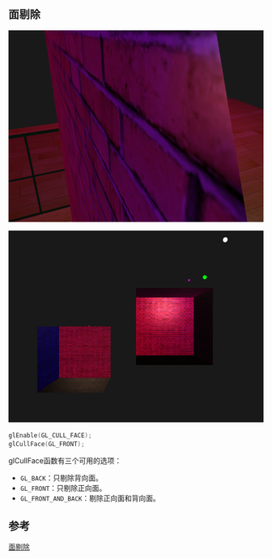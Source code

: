 ## 面剔除

![image-20211115110551751](images/image-20211115110551751.png)

![image-20211115110717616](images/image-20211115110717616.png)



```c++
glEnable(GL_CULL_FACE);
glCullFace(GL_FRONT);
```

glCullFace函数有三个可用的选项：

- `GL_BACK`：只剔除背向面。
- `GL_FRONT`：只剔除正向面。
- `GL_FRONT_AND_BACK`：剔除正向面和背向面。

## 参考

[面剔除](https://learnopengl-cn.github.io/04%20Advanced%20OpenGL/04%20Face%20culling/#_3)
